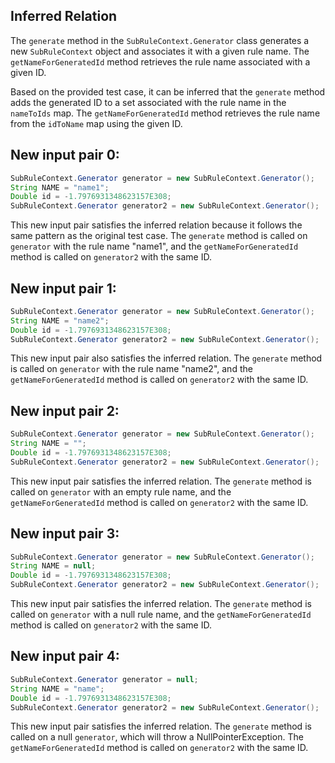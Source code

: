 ## Inferred Relation
The `generate` method in the `SubRuleContext.Generator` class generates a new `SubRuleContext` object and associates it with a given rule name. The `getNameForGeneratedId` method retrieves the rule name associated with a given ID.

Based on the provided test case, it can be inferred that the `generate` method adds the generated ID to a set associated with the rule name in the `nameToIds` map. The `getNameForGeneratedId` method retrieves the rule name from the `idToName` map using the given ID.

## New input pair 0:
```java
SubRuleContext.Generator generator = new SubRuleContext.Generator();
String NAME = "name1";
Double id = -1.7976931348623157E308;
SubRuleContext.Generator generator2 = new SubRuleContext.Generator();
```
This new input pair satisfies the inferred relation because it follows the same pattern as the original test case. The `generate` method is called on `generator` with the rule name "name1", and the `getNameForGeneratedId` method is called on `generator2` with the same ID.

## New input pair 1:
```java
SubRuleContext.Generator generator = new SubRuleContext.Generator();
String NAME = "name2";
Double id = -1.7976931348623157E308;
SubRuleContext.Generator generator2 = new SubRuleContext.Generator();
```
This new input pair also satisfies the inferred relation. The `generate` method is called on `generator` with the rule name "name2", and the `getNameForGeneratedId` method is called on `generator2` with the same ID.

## New input pair 2:
```java
SubRuleContext.Generator generator = new SubRuleContext.Generator();
String NAME = "";
Double id = -1.7976931348623157E308;
SubRuleContext.Generator generator2 = new SubRuleContext.Generator();
```
This new input pair satisfies the inferred relation. The `generate` method is called on `generator` with an empty rule name, and the `getNameForGeneratedId` method is called on `generator2` with the same ID.

## New input pair 3:
```java
SubRuleContext.Generator generator = new SubRuleContext.Generator();
String NAME = null;
Double id = -1.7976931348623157E308;
SubRuleContext.Generator generator2 = new SubRuleContext.Generator();
```
This new input pair satisfies the inferred relation. The `generate` method is called on `generator` with a null rule name, and the `getNameForGeneratedId` method is called on `generator2` with the same ID.

## New input pair 4:
```java
SubRuleContext.Generator generator = null;
String NAME = "name";
Double id = -1.7976931348623157E308;
SubRuleContext.Generator generator2 = new SubRuleContext.Generator();
```
This new input pair satisfies the inferred relation. The `generate` method is called on a null `generator`, which will throw a NullPointerException. The `getNameForGeneratedId` method is called on `generator2` with the same ID.